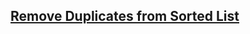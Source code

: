 ## [Remove Duplicates from Sorted List](https://leetcode.com/problems/remove-duplicates-from-sorted-list/)
